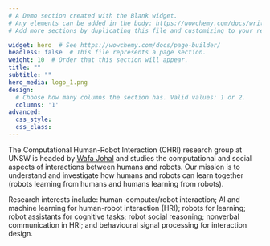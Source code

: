 ```yaml
---
# A Demo section created with the Blank widget.
# Any elements can be added in the body: https://wowchemy.com/docs/writing-markdown-latex/
# Add more sections by duplicating this file and customizing to your requirements.

widget: hero  # See https://wowchemy.com/docs/page-builder/
headless: false  # This file represents a page section.
weight: 10  # Order that this section will appear.
title: ""
subtitle: ""
hero_media: logo_1.png
design:
  # Choose how many columns the section has. Valid values: 1 or 2.
  columns: '1'
advanced:
  css_style:
  css_class:
---
```




The Computational Human-Robot Interaction (CHRI) research group at UNSW is headed by [Wafa Johal](wafa.johal.org/) and studies the computational and social aspects of interactions between humans and robots. Our mission is to understand and investigate how humans and robots can learn together (robots learning from humans and humans learning from robots).

Research interests include: human-computer/robot interaction; AI and machine learning for human-robot interaction (HRI); robots for learning; robot assistants for cognitive tasks; robot social  reasoning; nonverbal communication in HRI; and behavioural signal processing for interaction design.

